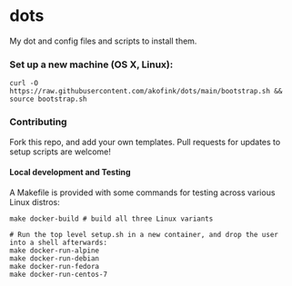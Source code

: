 dots
====

My dot and config files and scripts to install them.

### Set up a new machine (OS X, Linux):

```
curl -O https://raw.githubusercontent.com/akofink/dots/main/bootstrap.sh && source bootstrap.sh
```

### Contributing

Fork this repo, and add your own templates. Pull requests for updates to setup scripts are welcome!

#### Local development and Testing

A Makefile is provided with some commands for testing across various Linux distros:

```
make docker-build # build all three Linux variants

# Run the top level setup.sh in a new container, and drop the user into a shell afterwards:
make docker-run-alpine
make docker-run-debian
make docker-run-fedora
make docker-run-centos-7
```

